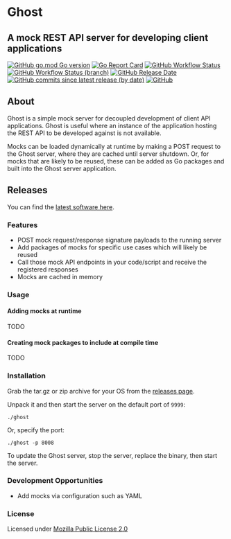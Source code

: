 # Ghost

## A mock REST API server for developing client applications

[![GitHub go.mod Go version](https://img.shields.io/github/go-mod/go-version/spoonboy-io/ghost?style=flat-square)](https://go.dev/)
[![Go Report Card](https://goreportcard.com/badge/github.com/spoonboy-io/ghost?style=flat-square)](https://goreportcard.com/report/github.com/spoonboy-io/ghost)
[![GitHub Workflow Status](https://img.shields.io/github/actions/workflow/status/spoonboy-io/ghost/build.yml?branch=main&style=flat-square)](https://github.com/spoonboy-io/ghost/actions/workflows/build.yml)
[![GitHub Workflow Status (branch)](https://img.shields.io/github/actions/workflow/status/spoonboy-io/ghost/unit_test.yml?branch=main&label=tests&style=flat-square)](https://github.com/spoonboy-io/ghost/actions/workflows/unit_test.yml)
[![GitHub Release Date](https://img.shields.io/github/release-date/spoonboy-io/ghost?style=flat-square)](https://github.com/spoonboy-io/ghost/releases)
[![GitHub commits since latest release (by date)](https://img.shields.io/github/commits-since/spoonboy-io/ghost/latest?style=flat-square)](https://github.com/spoonboy-io/ghost/commits)
[![GitHub](https://img.shields.io/github/license/spoonboy-io/ghost?label=license&style=flat-square)](LICENSE)

## About

Ghost is a simple mock server for decoupled development of client API applications. 
Ghost is useful where an instance of the application hosting the REST API to be developed against is not available. 

Mocks can be loaded dynamically at runtime by making a POST request to the Ghost server, where they are cached until server shutdown.
Or, for mocks that are likely to be reused, these can be added as Go packages and built into the Ghost server application.

## Releases

You can find the [latest software here](https://github.com/spoonboy-io/ghost/releases/latest).

### Features

- POST mock request/response signature payloads to the running server
- Add packages of mocks for specific use cases which will likely be reused
- Call those mock API endpoints in your code/script and receive the registered responses
- Mocks are cached in memory

### Usage

#### Adding mocks at runtime

TODO

#### Creating mock packages to include at compile time

TODO

### Installation
Grab the tar.gz or zip archive for your OS from the [releases page](https://github.com/spoonboy-io/ghost/releases/latest).

Unpack it and then start the server on the default port of `9999`:

```
./ghost
```

Or, specify the port:

```
./ghost -p 8008
```

To update the Ghost server, stop the server, replace the binary, then start the server.

### Development Opportunities

- Add mocks via configuration such as YAML

### License
Licensed under [Mozilla Public License 2.0](LICENSE)

